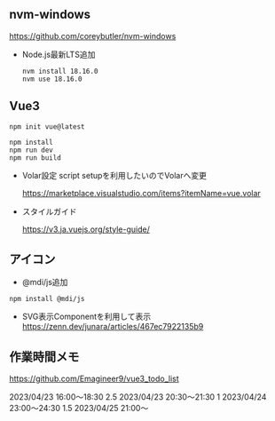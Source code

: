## nvm-windows
https://github.com/coreybutler/nvm-windows

- Node.js最新LTS追加
    ```
    nvm install 18.16.0
    nvm use 18.16.0
    ```

## Vue3
```
npm init vue@latest

npm install
npm run dev
npm run build
```

- Volar設定
    script setupを利用したいのでVolarへ変更

    https://marketplace.visualstudio.com/items?itemName=vue.volar

- スタイルガイド

    https://v3.ja.vuejs.org/style-guide/


## アイコン
- @mdi/js追加

`npm install @mdi/js`

- SVG表示Componentを利用して表示
https://zenn.dev/junara/articles/467ec7922135b9


## 作業時間メモ
https://github.com/Emagineer9/vue3_todo_list

2023/04/23 16:00～18:30 2.5
2023/04/23 20:30～21:30 1
2023/04/24 23:00～24:30 1.5
2023/04/25 21:00～
